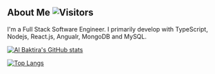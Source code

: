 ## About Me ![Visitors](https://visitor-badge.laobi.icu/badge?page_id=abaktiar.abaktiar)

I'm a Full Stack Software Engineer. I primarily develop with TypeScript, Nodejs, React.js, Angualr, MongoDB and MySQL. 


[![Al Baktira's GitHub stats](https://github-readme-stats.vercel.app/api?username=abaktiar&show_icons=true&layout=compact&count_private=true&theme=onedark)](https://github.com/abaktiar) 

[![Top Langs](https://github-readme-stats.vercel.app/api/top-langs/?username=abaktiar&layout=compact&theme=onedark)](https://github.com/abaktiar)

